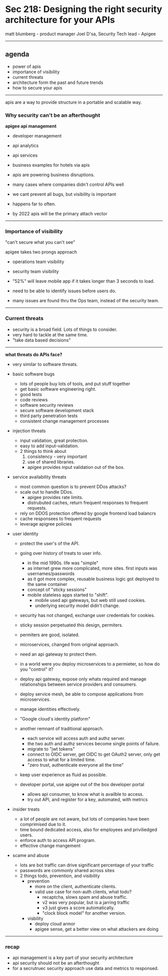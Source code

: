 # Sec 218: Designing the right security architecture for your APIs

matt blumberg - product manager
Joel D'sa, Security Tech lead - Apigee

---

## agenda
- power of apis
- importance of visibility
- current threats
- architecture form the past and future trends
- how to secure your apis


---

apis are a way to provide structure 
in a portable and scalable way.

### Why security can't be an afterthought

**apigee api management**
- developer management
- api analytics
- api services

- business examples for hotels via apis

- apis are powering business disruptions.
- many cases where companies didn't control APIs well
- we cant prevent all bugs, but visibility is important
- happens far to often.
- by 2022 apis will be the primary attach vector
---
### Importance of visibility
"can't secure what you can't see"

apigee takes two prongs approach
- operations team visibility
- security team visibility 

- "52%" will leave mobile app if it takes longer than 3 seconds to load.
- need to be able to identify issues before users do.
- many issues are found thru the Ops team, instead of
  the security team. 

---
### Current threats

- security is a broad field. Lots of things to consider.
- very hard to tackle at the same time.
- "take data based decisions"

---

**what threats do APIs face?**
- very similar to software threats.
- basic software bugs
  - lots of people buy lots of tools, and put stuff together
  - get basic software engineering right.
  - good tests
  - code reviews
  - software security reviews
  - secure software development stack
  - third party penetration tests
  - consistent change management processes
- injection threats
  - input validation, great protection.
  - easy to add input-validation.
  - 2 things to think about
    1. consistency - very important
    2. use of shared libraries.
    - apigee provides input validation out of the box.
- service availability threats
  - most common question is to prevent DDos attacks?
  - scale out to handle DDos.
    - apigee provides rate limits.
    - distrubuted caches, return frequent responses to frequent requests.
  - rely on DDOS protection offered by google frontend load balancrs
  - cache responsees to frequent requests
  - leverage apigree policies
- user identity
  - protect the user's of the API. 
  - going over history of treats to user info.
    - in the mid 1990s. life was "simple"
    - as internet grew more complicated, more sites. first inputs was usernames/passwords
    - as it got more complex, reusable business logic got deployed to the same container
    - concept of "sticky sessions"
    - mobile stateless apps started to "shift". 
      - mobile used api gateways, but web still used cookies.
      - underlying security model didn't change.
      
  - security has not changed, exchange user credentials for cookies.
  - sticky session perpetuated this design, permiters.
  - permiters are good, isolated.
  - microservices, changed from original approach.
  - need an api gateway to protect them.
  - in a world were you deploy microservices to a permieter, so how do you "control" it?
  - deploy api gateway, expose only whats required and manage relationships between service providers and consumers.
  - deploy service mesh, be able to compose applications from microservices.
  - manage identities effectively.
  - "Google cloud's identity platform"
  - another remnant of traditional approach.
    - each service will access auth and authz server.
    - the two auth and authz services become single points of failure.
    - migrate to "jwt tokens"
    - connect to OIDC server, get OIDC to get OAuth2 server, only get access to what for a limited time.
    - "zero trust, authenticate everyone all the time"
  - keep user experience as fluid as possible.
  - developer portal, use apigee out of the box developer portal
    - allows api consumer, to know what is availble to access.
    - try out API, and register for a key, automated, with metrics
    
- insider treats
  - a lot of people are not aware, but lots of companies have been comprimised due to it.
  - time bound dedicated access, also for employees and priviliedged users.
  - enforce auth to access API program.
  - effective change mangement
- scame and abuse
  - lots are bot traffic can drive significant percentage of your traffic
  - passwords are commonly shared across sites
  - 2 things todo, prevention, and visibility
    - prevention
      - more on the client, authenticate clients.
      - valid use case for non-auth clients, what todo?
        - recaptcha, slows spam and abuse traffic. 
        - v2 was very popular, but is a jarring traffic
        - v3 just gives a score automatically.
        - "clock block model" for another version.
    - visbility
      - deploy cloud armor
      - apigee sense, get a better view on what attackers are doing
      
---

### recap
- api management is a key part of your security architecture
- api security should not be an afterthought
- for a secrutruec security approach use data and metrics to responsed.













